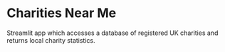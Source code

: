 # Charities Near Me
Streamlit app which accesses a database of registered UK charities and returns local charity statistics.
